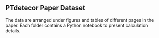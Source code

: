 ## PTdetecor Paper Dataset

The data are arranged under figures and tables of different pages in the paper. Each folder contains a Python notebook to present calculation details.
